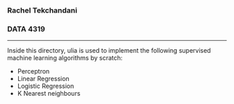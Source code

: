 ### Rachel Tekchandani
### DATA 4319

----
Inside this directory, ulia is used to implement the following supervised machine learning algorithms by scratch:
- Perceptron
- Linear Regression
- Logistic Regression
- K Nearest neighbours
